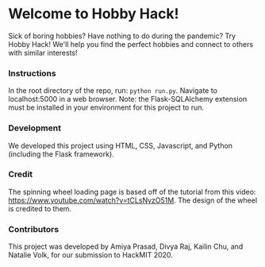 # Welcome to Hobby Hack!
Sick of boring hobbies? Have nothing to do during the pandemic? Try Hobby Hack! We'll help you find the perfect hobbies and connect to others with similar interests!

### Instructions
In the root directory of the repo, run: `python run.py`. Navigate to localhost:5000 in a web browser.
Note: the Flask-SQLAlchemy extension must be installed in your environment for this project to run.

### Development
We developed this project using HTML, CSS, Javascript, and Python (including the Flask framework).

### Credit
The spinning wheel loading page is based off of the tutorial from this video: https://www.youtube.com/watch?v=tCLsNyzO51M. The design of the wheel is credited to them.

### Contributors
This project was developed by Amiya Prasad, Divya Raj, Kailin Chu, and Natalie Volk, for our submission to HackMIT 2020.
